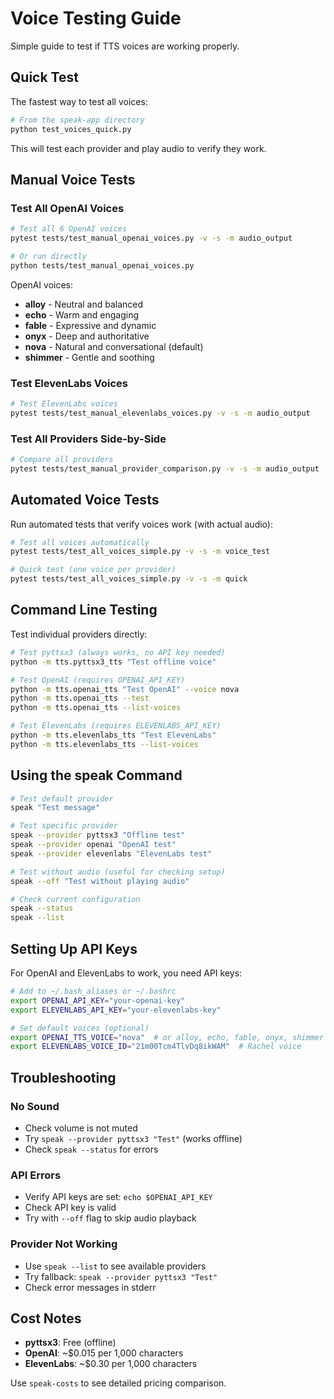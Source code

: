 # Voice Testing Guide

Simple guide to test if TTS voices are working properly.

## Quick Test

The fastest way to test all voices:

```bash
# From the speak-app directory
python test_voices_quick.py
```

This will test each provider and play audio to verify they work.

## Manual Voice Tests

### Test All OpenAI Voices

```bash
# Test all 6 OpenAI voices
pytest tests/test_manual_openai_voices.py -v -s -m audio_output

# Or run directly
python tests/test_manual_openai_voices.py
```

OpenAI voices:
- **alloy** - Neutral and balanced
- **echo** - Warm and engaging  
- **fable** - Expressive and dynamic
- **onyx** - Deep and authoritative
- **nova** - Natural and conversational (default)
- **shimmer** - Gentle and soothing

### Test ElevenLabs Voices

```bash
# Test ElevenLabs voices
pytest tests/test_manual_elevenlabs_voices.py -v -s -m audio_output
```

### Test All Providers Side-by-Side

```bash
# Compare all providers
pytest tests/test_manual_provider_comparison.py -v -s -m audio_output
```

## Automated Voice Tests

Run automated tests that verify voices work (with actual audio):

```bash
# Test all voices automatically
pytest tests/test_all_voices_simple.py -v -s -m voice_test

# Quick test (one voice per provider)
pytest tests/test_all_voices_simple.py -v -s -m quick
```

## Command Line Testing

Test individual providers directly:

```bash
# Test pyttsx3 (always works, no API key needed)
python -m tts.pyttsx3_tts "Test offline voice"

# Test OpenAI (requires OPENAI_API_KEY)
python -m tts.openai_tts "Test OpenAI" --voice nova
python -m tts.openai_tts --test
python -m tts.openai_tts --list-voices

# Test ElevenLabs (requires ELEVENLABS_API_KEY)
python -m tts.elevenlabs_tts "Test ElevenLabs"
python -m tts.elevenlabs_tts --list-voices
```

## Using the speak Command

```bash
# Test default provider
speak "Test message"

# Test specific provider
speak --provider pyttsx3 "Offline test"
speak --provider openai "OpenAI test"  
speak --provider elevenlabs "ElevenLabs test"

# Test without audio (useful for checking setup)
speak --off "Test without playing audio"

# Check current configuration
speak --status
speak --list
```

## Setting Up API Keys

For OpenAI and ElevenLabs to work, you need API keys:

```bash
# Add to ~/.bash_aliases or ~/.bashrc
export OPENAI_API_KEY="your-openai-key"
export ELEVENLABS_API_KEY="your-elevenlabs-key"

# Set default voices (optional)
export OPENAI_TTS_VOICE="nova"  # or alloy, echo, fable, onyx, shimmer
export ELEVENLABS_VOICE_ID="21m00Tcm4TlvDq8ikWAM"  # Rachel voice
```

## Troubleshooting

### No Sound
- Check volume is not muted
- Try `speak --provider pyttsx3 "Test"` (works offline)
- Check `speak --status` for errors

### API Errors
- Verify API keys are set: `echo $OPENAI_API_KEY`
- Check API key is valid
- Try with `--off` flag to skip audio playback

### Provider Not Working
- Use `speak --list` to see available providers
- Try fallback: `speak --provider pyttsx3 "Test"`
- Check error messages in stderr

## Cost Notes

- **pyttsx3**: Free (offline)
- **OpenAI**: ~$0.015 per 1,000 characters
- **ElevenLabs**: ~$0.30 per 1,000 characters

Use `speak-costs` to see detailed pricing comparison.